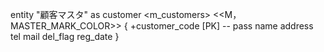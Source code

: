 entity "顧客マスタ" as customer <m_customers>
<<M，MASTER_MARK_COLOR>> {
    +customer_code [PK]
    --
    pass
    name
    address
    tel
    mail
    del_flag
    reg_date
}    
    
